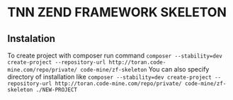 # TNN ZEND FRAMEWORK SKELETON
## Instalation
To create project with composer run command
`composer --stability=dev create-project --repository-url http://toran.code-mine.com/repo/private/ code-mine/zf-skeleton`
You can also specify directory of installation like
`composer --stability=dev create-project --repository-url http://toran.code-mine.com/repo/private/ code-mine/zf-skeleton ./NEW-PROJECT`